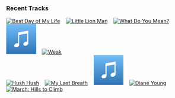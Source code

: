 ### Recent Tracks
[<img src='https://lastfm.freetls.fastly.net/i/u/300x300/01bccad9d7be4980c9fdbcec3be695c9.png' width='16%' height='16%' alt='Best Day of My Life'>](https://www.last.fm/music/american%2bauthors/_/best%2bday%2bof%2bmy%2blife)&nbsp;&nbsp;&nbsp;&nbsp;[<img src='https://lastfm.freetls.fastly.net/i/u/300x300/98aff58fe4804704b6029857eeb4d186.png' width='16%' height='16%' alt='Little Lion Man'>](https://www.last.fm/music/mumford%2b%2526%2bsons/_/little%2blion%2bman)&nbsp;&nbsp;&nbsp;&nbsp;[<img src='https://lastfm.freetls.fastly.net/i/u/300x300/8ebc6d307e8e1ed783e0817f9956b119.png' width='16%' height='16%' alt='What Do You Mean?'>](https://www.last.fm/music/hudson%2btaylor/_/what%2bdo%2byou%2bmean%253f)&nbsp;&nbsp;&nbsp;&nbsp;[<img src='https://github.com/atfinke/atfinke/blob/master/placeholder.jpeg?raw=true' width='16%' height='16%' alt='You Cant Hurry Love - 2016 Remaster'>](https://www.last.fm/music/phil%2bcollins/_/you%2bcan%2527t%2bhurry%2blove%2b-%2b2016%2bremaster)&nbsp;&nbsp;&nbsp;&nbsp;[<img src='https://lastfm.freetls.fastly.net/i/u/300x300/e9b66927925f67b6ea67943541b31f19.png' width='16%' height='16%' alt='Weak'>](https://www.last.fm/music/ajr/_/weak)&nbsp;&nbsp;&nbsp;&nbsp;<br>[<img src='https://lastfm.freetls.fastly.net/i/u/300x300/3cf155f43a91015c93cf9c729dc23f56.png' width='16%' height='16%' alt='Hush Hush'>](https://www.last.fm/music/the%2bband%2bcamino/_/hush%2bhush)&nbsp;&nbsp;&nbsp;&nbsp;[<img src='https://lastfm.freetls.fastly.net/i/u/300x300/79030aa42a4173692fcf3e8a72a98b9d.png' width='16%' height='16%' alt='My Last Breath'>](https://www.last.fm/music/james%2bnewman/_/my%2blast%2bbreath)&nbsp;&nbsp;&nbsp;&nbsp;[<img src='https://github.com/atfinke/atfinke/blob/master/placeholder.jpeg?raw=true' width='16%' height='16%' alt='I Dont Mind (Instrumental Version)'>](https://www.last.fm/music/particle%2bhouse/_/i%2bdon%2527t%2bmind%2b%2528instrumental%2bversion%2529)&nbsp;&nbsp;&nbsp;&nbsp;[<img src='https://lastfm.freetls.fastly.net/i/u/300x300/81b339f04e843af268c86a65c4077a80.png' width='16%' height='16%' alt='Diane Young'>](https://www.last.fm/music/vampire%2bweekend/_/diane%2byoung)&nbsp;&nbsp;&nbsp;&nbsp;[<img src='https://lastfm.freetls.fastly.net/i/u/300x300/cf85ae66421144c5c4294b242443d302.png' width='16%' height='16%' alt='March: Hills to Climb'>](https://www.last.fm/music/tim%2bmyers/_/march%253a%2bhills%2bto%2bclimb)&nbsp;&nbsp;&nbsp;&nbsp;<br>